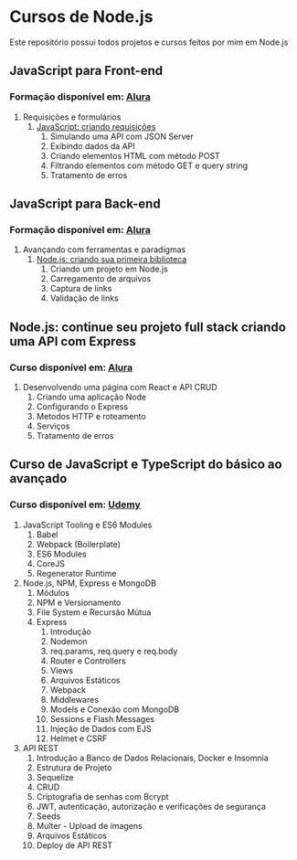 # Cursos de Node.js
Este repositório possui todos projetos e cursos feitos por mim em Node.js

## JavaScript para Front-end
### Formação disponível em: [Alura](https://cursos.alura.com.br/formacao-javascript-front-end)
1. Requisições e formulários
    1. [JavaScript: criando requisições](https://cursos.alura.com.br/course/javascript-criando-requisicoes)
       1. Simulando uma API com JSON Server
       2. Exibindo dados da API
       3. Criando elementos HTML com método POST
       4. Filtrando elementos com método GET e query string
       5. Tratamento de erros

## JavaScript para Back-end
### Formação disponível em: [Alura](https://cursos.alura.com.br/formacao-js-backend)
1. Avançando com ferramentas e paradigmas
   1. [Node.js: criando sua primeira biblioteca](https://cursos.alura.com.br/course/nodejs-criando-primeira-biblioteca)
      1. Criando um projeto em Node.js 
      2. Carregamento de arquivos
      3. Captura de links
      4. Validação de links

## Node.js: continue seu projeto full stack criando uma API com Express
### Curso disponível em: [Alura](https://cursos.alura.com.br/course/node-primeira-api-express)
1. Desenvolvendo uma página com React e API CRUD
   1. Criando uma aplicação Node
   2. Configurando o Express
   3. Metodos HTTP e roteamento
   4. Serviços
   5. Tratamento de erros

## Curso de JavaScript e TypeScript do básico ao avançado

### Curso disponível em: [Udemy](https://www.udemy.com/course/curso-de-javascript-moderno-do-basico-ao-avancado/)
1. JavaScript Tooling e ES6 Modules
   1. Babel
   2. Webpack (Boilerplate)
   3. ES6 Modules
   4. CoreJS
   5. Regenerator Runtime
2. Node.js, NPM, Express e MongoDB
   1. Módulos
   2. NPM e Versionamento
   3. File System e Recursão Mútua
   4. Express
      1. Introdução
      2. Nodemon
      3. req.params, req.query e req.body
      4. Router e Controllers
      5. Views
      6. Arquivos Estáticos
      7. Webpack
      8. Middlewares
      9. Models e Conexão com MongoDB
      10. Sessions e Flash Messages
      11. Injeção de Dados com EJS
      12. Helmet e CSRF
3. API REST
   1. Introdução a Banco de Dados Relacionais, Docker e Insomnia
   2. Estrutura de Projeto
   3. Sequelize
   4. CRUD
   5. Criptografia de senhas com Bcrypt
   6. JWT, autenticação, autorização e verificações de segurança
   7. Seeds
   8. Multer - Upload de imagens
   9. Arquivos Estáticos
   10. Deploy de API REST